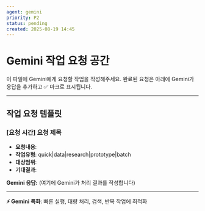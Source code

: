 ```yaml
---
agent: gemini
priority: P2
status: pending
created: 2025-08-19 14:45
---
```


# Gemini 작업 요청 공간

이 파일에 Gemini에게 요청할 작업을 작성해주세요.
완료된 요청은 아래에 Gemini가 응답을 추가하고 ✅ 마크로 표시됩니다.

---

## 작업 요청 템플릿

### [요청 시간] 요청 제목
- **요청내용**: 
- **작업유형**: quick|data|research|prototype|batch
- **대상범위**: 
- **기대결과**: 

**Gemini 응답:**
(여기에 Gemini가 처리 결과를 작성합니다)

---

**⚡ Gemini 특화**: 빠른 실행, 대량 처리, 검색, 반복 작업에 최적화